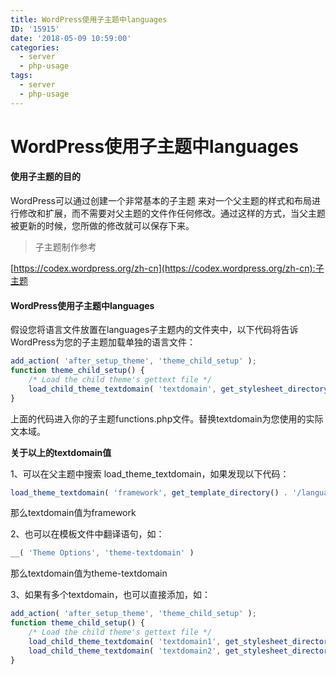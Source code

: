 ```yaml
---
title: WordPress使用子主题中languages
ID: '15915'
date: '2018-05-09 10:59:00'
categories:
  - server
  - php-usage
tags:
  - server
  - php-usage
---
```


# WordPress使用子主题中languages

#### 使用子主题的目的

WordPress可以通过创建一个非常基本的子主题 来对一个父主题的样式和布局进行修改和扩展，而不需要对父主题的文件作任何修改。通过这样的方式，当父主题被更新的时候，您所做的修改就可以保存下来。

> 子主题制作参考

[https://codex.wordpress.org/zh-cn](https://codex.wordpress.org/zh-cn):子主题

#### WordPress使用子主题中languages

假设您将语言文件放置在languages子主题内的文件夹中，以下代码将告诉WordPress为您的子主题加载单独的语言文件：

``` js 
add_action( 'after_setup_theme', 'theme_child_setup' );
function theme_child_setup() {
    /* Load the child theme's gettext file */
    load_child_theme_textdomain( 'textdomain', get_stylesheet_directory() . '/languages' );
}
```

上面的代码进入你的子主题functions.php文件。替换textdomain为您使用的实际文本域。

**关于以上的textdomain值**

1、可以在父主题中搜索 load\_theme\_textdomain，如果发现以下代码：

``` js 
load_theme_textdomain( 'framework', get_template_directory() . '/languages' );
```

那么textdomain值为framework

2、也可以在模板文件中翻译语句，如：

``` js 
__( 'Theme Options', 'theme-textdomain' )
```

那么textdomain值为theme-textdomain

3、如果有多个textdomain，也可以直接添加，如：

``` js 
add_action( 'after_setup_theme', 'theme_child_setup' );
function theme_child_setup() {
    /* Load the child theme's gettext file */
    load_child_theme_textdomain( 'textdomain1', get_stylesheet_directory() . '/languages' );
    load_child_theme_textdomain( 'textdomain2', get_stylesheet_directory() . '/languages' );
}
```
 
 
 
 
 

